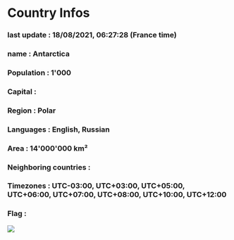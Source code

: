 # Country  Infos
### last update : 18/08/2021, 06:27:28 (France time)

### name : Antarctica
### Population : 1'000
### Capital : 
### Region : Polar
### Languages : English, Russian
### Area : 14'000'000 km²
### Neighboring countries : 
### Timezones : UTC-03:00, UTC+03:00, UTC+05:00, UTC+06:00, UTC+07:00, UTC+08:00, UTC+10:00, UTC+12:00

### Flag :
![](https://restcountries.eu/data/ata.svg)